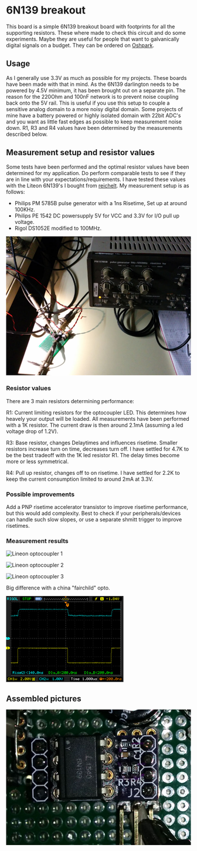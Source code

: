 # 6N139 breakout #
This board is a simple 6N139 breakout board with footprints for all the supporting resistors. These where made to check this circuit and do some experiments. Maybe they are useful for people that want to galvanically digital signals on a budget. They can be ordered on [Oshpark](https://oshpark.com/shared_projects/U0MG0PbD).
## Usage ##
As I generally use 3.3V as much as possible for my projects. These boards have been made with that in mind. As the 6N139 darlington needs to be powered by 4.5V minimum, it has been brought out on a separate pin. The reason for the 220Ohm and 100nF network is to prevent noise coupling back onto the 5V rail. This is useful if you use this setup to couple a sensitive analog domain to a more noisy digital domain. Some projects of mine have a battery powered or highly isolated domain with 22bit ADC's and you want as little fast edges as possible to keep measurement noise down. R1, R3 and R4 values have been determined by the measurements described below.
## Measurement setup and resistor values ##
Some tests have been performed and the optimal resistor values have been determined for my application. Do perform comparable tests to see if they are in line with your expectations/requirements. I have tested these values with the Liteon 6N139's I bought from [reichelt](http://www.reichelt.nl/Optocouplers/6N-139/3/index.html?ACTION=3&GROUPID=3046&ARTICLE=2860&SEARCH=6n139&OFFSET=16&). 
My measurement setup is as follows:

* Philips PM 5785B pulse generator with a 1ns Risetime, Set up at around 100KHz.
* Philips PE 1542 DC powersupply 5V for VCC and 3.3V for I/O pull up voltage.
* Rigol DS1052E modified to 100MHz.

![Measurement setup](images/measurement_setup.jpg)

### Resistor values ###
There are 3 main resistors determining performance:

R1: Current limiting resistors for the optocoupler LED. This determines how heavely your output will be loaded. All measurements have been performed with a 1K resistor. The current draw is then around 2.1mA (assuming a led voltage drop of 1.2V).

R3: Base resistor, changes Delaytimes and influences risetime. Smaller resistors increase turn on time, decreases turn off. I have settled for 4.7K to be the best tradeoff with the 1K led resistor R1. The delay times become more or less symmetrical.

R4: Pull up resistor, changes off to on risetime. I have settled for 2.2K to keep the current consumption limited to around 2mA at 3.3V.

### Possible improvements ###
Add a PNP risetime accelerator transistor to improve risetime performance, but this would add complexity. Best to check if your peripherals/devices can handle such slow slopes, or use a separate shmitt trigger to improve risetimes.
### Measurement results ###

![Lineon optocoupler 1](images/Lineon_0.png)

![Lineon optocoupler 2](images/Lineon_0.png)

![Lineon optocoupler 3](images/Lineon_0.png)

Big difference with a china "fairchild" opto.

![China "fairchild"](images/china_fairchild.png)

## Assembled pictures ##

![Assembled board](images/board_zoomed.jpg)
